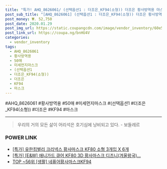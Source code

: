 ```yaml
--- 
title: "특가! AHQ_8626061/ (선택옵션1 : 더조은_KF94(소형)) 더조은 황사방역용 마스크 ..." 
post_sub_title: "[AHQ_8626061] (선택옵션1 : 더조은_KF94(소형)) 더조은 황사방역용 마스크 KF94 50매 미세먼지마스크, 단품" 
post_money: ₩. 52,750 
post_date: 2020.01.29 
post_img_url: https://static.coupangcdn.com/image/vendor_inventory/60e5/97c1ca567a15a5dddeefd9f62d5ddc933f39030b9573ae742115e83412f0.jpg 
post_link_url: https://coupa.ng/bnHU4V 
categories: 
  - vendor_inventory 
tags: 
  - AHQ_8626061 
  - 황사방역용 
  - 50매 
  - 미세먼지마스크 
  - (선택옵션1 
  - 더조은_KF94(소형)) 
  - 더조은 
  - KF94 
  - 마스크 
--- 
```

  #AHQ_8626061 #황사방역용 #50매 #미세먼지마스크 #(선택옵션1 #더조은_KF94(소형)) #더조은 #KF94 #마스크 
<hr> 

> 우리의 거의 모든 삶이 어리석은 호기심에 낭비되고 있다. - 보들레르 


### POWER LINK

* <a href="https://blog.naver.com/sakai111/221790790924" target="_blank">[특가] 유한킴벌리 크리넥스 황사마스크 KF80 소형 3개입 X 6개</a>
* <a href="https://blog.naver.com/sakai111/221789181196" target="_blank">[특가] [E&W] 애니가드 큐어 KF80 3D 황사마스크 디즈니(겨울왕국)...</a>
* <a href="https://blog.naver.com/an0733/221784981510" target="_blank"> TOP ~56위 [생활] 네퓨어황사마스크KF94</a>
